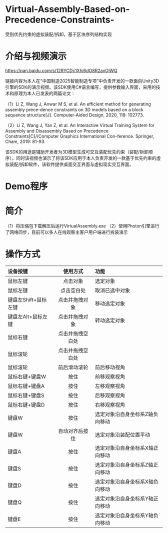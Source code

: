 # Virtual-Assembly-Based-on-Precedence-Constraints-
受到优先约束的虚拟装配/拆卸，基于区块序列结构实现

# 介绍与视频演示

https://pan.baidu.com/s/12RYCDc1Xhi6dO8R2avOiWQ

链接内容为本人在“中国制造2025智能制造专项”中负责开发的一款面向Unity3D引擎的SDK的演示视频。该SDK使用C#语言编写，提供参数输入界面，采用的技术和原理为本人已发表的两篇论文：

（1）Li Z, Wang J, Anwar M S, et al. An efficient method for generating assembly prece-dence constraints on 3D models based on a block sequence structure[J]. Computer-Aided Design, 2020, 118: 102773.

（2）Li Z, Wang J, Yan Z, et al. An Interactive Virtual Training System for Assembly and Disassembly Based on Precedence Constraints[C]//Computer Graphics International Con-ference. Springer, Cham, 2019: 81-93.

该SDK的用途是辅助开发者为3D模型生成可交互装配优先约束（装配/拆卸顺序）。同时该视频也演示了将该SDK应用于本人负责开发的一款基于优先约束的虚拟装配/拆卸软件，该软件提供桌面交互界面与虚拟现实交互界面。

# Demo程序

# 简介

（1）将压缩包下载解压后运行VirtualAssembly.exe
（2）使用Photon引擎进行了网络同步，目前可以多人在线观察主客户用户端进行拆装演示

# 操作方式

| 设备按键  | 使用方式  | 功能 |
| :--------------------- |:---------------:| :---------------|
| 鼠标左键                | 点击对象         | 选定对象        |
| 鼠标左键                | 点击空白处        |   取消已选中对象 |
| 键盘左Shift+鼠标左键  |点击并拖拽对象        |    移动选定对象 |
|键盘左Alt+鼠标左键	|点击并拖拽对象	|转动选定对象|
|鼠标右键	|点击并拖拽空白处|	|转动视角|
|鼠标滚轮	|点击并拖拽空白处|	|横向/纵向移动视角|
|鼠标滚轮	|前后滑动滚轮	|前后移动视角
|鼠标右键+键盘W	|按住	|前移观察视角|
|鼠标右键+键盘A	|按住	|左移观察视角|
|鼠标右键+键盘S	|按住	|后移观察视角|
|鼠标右键+键盘D	|按住	|右移观察视角|
|键盘W	|按住	|选定对象沿自身坐标系Z轴负向移动|
|键盘W	|自动对齐后按住	|选定对象沿装配位置平动|
|键盘A	|按住	|选定对象沿自身坐标系X轴正向移动|
|键盘S	|按住	|选定对象沿自身坐标系Z轴正向移动|
|键盘D	|按住	|选定对象沿自身坐标系X轴负向移动|
|键盘Q	|按住	|选定对象沿自身坐标系Y轴正向移动|
|键盘E	|按住	|选定对象沿自身坐标系Y轴负向移动|
